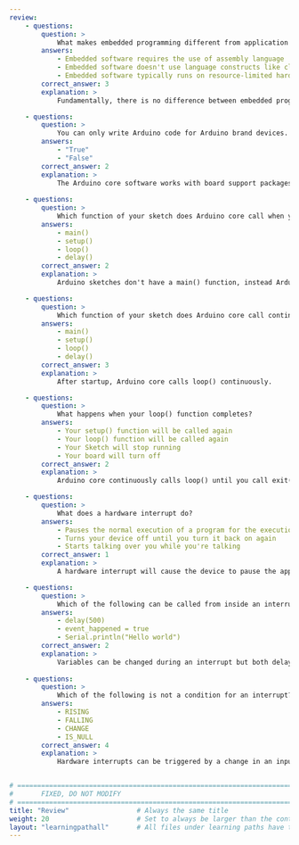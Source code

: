 ```yaml
---
review:
    - questions:
        question: >
            What makes embedded programming different from application programming?
        answers:
            - Embedded software requires the use of assembly language
            - Embedded software doesn't use language constructs like classes and functions
            - Embedded software typically runs on resource-limited hardware
        correct_answer: 3                    
        explanation: >
            Fundamentally, there is no difference between embedded programming and application programming. The biggest difference is the hardware resources available to your program.

    - questions:
        question: >
            You can only write Arduino code for Arduino brand devices.
        answers:
            - "True"
            - "False"
        correct_answer: 2
        explanation: >
            The Arduino core software works with board support packages that cover a number of boards, not all of these are Arduino branded. For example, the Raspberry Pi branded Pico board is not from Arduino.
               
    - questions:
        question: >
            Which function of your sketch does Arduino core call when your board first starts up?
        answers:
            - main()
            - setup()
            - loop()
            - delay()
        correct_answer: 2          
        explanation: >
            Arduino sketches don't have a main() function, instead Arduino core calls the setup() function at start.

    - questions:
        question: >
            Which function of your sketch does Arduino core call continuously after it has started?
        answers:
            - main()
            - setup()
            - loop()
            - delay()
        correct_answer: 3          
        explanation: >
            After startup, Arduino core calls loop() continuously.

    - questions:
        question: >
            What happens when your loop() function completes?
        answers:
            - Your setup() function will be called again
            - Your loop() function will be called again
            - Your Sketch will stop running
            - Your board will turn off
        correct_answer: 2          
        explanation: >
            Arduino core continuously calls loop() until you call exit() or the board loses power.

    - questions:
        question: >
            What does a hardware interrupt do?
        answers:
            - Pauses the normal execution of a program for the execution of a different piece of code
            - Turns your device off until you turn it back on again
            - Starts talking over you while you're talking
        correct_answer: 1                    
        explanation: >
            A hardware interrupt will cause the device to pause the application code that is currently running so that the interrupt handler code can be run immediately.

    - questions:
        question: >
            Which of the following can be called from inside an interrupt handler?
        answers:
            - delay(500)
            - event_happened = true
            - Serial.println("Hello world")
        correct_answer: 2                   
        explanation: >
            Variables can be changed during an interrupt but both delay() and Serial.println() depend on background timing updates that won't happen until after the interrupt handling has finished and returned execution back to normal.
               
    - questions:
        question: >
            Which of the following is not a condition for an interrupt?
        answers:
            - RISING
            - FALLING
            - CHANGE
            - IS_NULL
        correct_answer: 4          
        explanation: >
            Hardware interrupts can be triggered by a change in an input pin, either rising, falling, or both.


# ================================================================================
#       FIXED, DO NOT MODIFY
# ================================================================================
title: "Review"                 # Always the same title
weight: 20                      # Set to always be larger than the content in this path
layout: "learningpathall"       # All files under learning paths have this same wrapper
---
```

